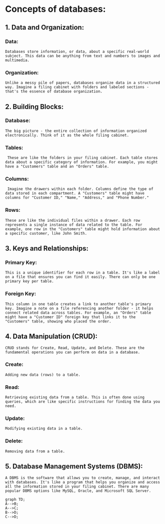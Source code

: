 # Concepts of databases:

## 1. Data and Organization:

### Data:

    Databases store information, or data, about a specific real-world subject. This data can be anything from text and numbers to images and multimedia.

### Organization:

    Unlike a messy pile of papers, databases organize data in a structured way. Imagine a filing cabinet with folders and labeled sections - that's the essence of database organization.

## 2. Building Blocks:

### Database:

    The big picture - the entire collection of information organized electronically. Think of it as the whole filing cabinet.

### Tables:

     These are like the folders in your filing cabinet. Each table stores data about a specific category of information. For example, you might have a "Customers" table and an "Orders" table.

### Columns:

     Imagine the drawers within each folder. Columns define the type of data stored in each compartment. A "Customers" table might have columns for "Customer ID," "Name," "Address," and "Phone Number."

### Rows:

    These are like the individual files within a drawer. Each row represents a single instance of data related to the table. For example, one row in the "Customers" table might hold information about a specific customer, like John Smith.

## 3. Keys and Relationships:

### Primary Key:

    This is a unique identifier for each row in a table. It's like a label on a file that ensures you can find it easily. There can only be one primary key per table.

### Foreign Key:

    This column in one table creates a link to another table's primary key. Imagine a note on a file referencing another folder - it helps connect related data across tables. For example, an "Orders" table might have a "Customer ID" foreign key that links it to the "Customers" table, showing who placed the order.

## 4. Data Manipulation (CRUD):

    CRUD stands for Create, Read, Update, and Delete. These are the fundamental operations you can perform on data in a database.

### Create:

    Adding new data (rows) to a table.

### Read:

    Retrieving existing data from a table. This is often done using queries, which are like specific instructions for finding the data you need.

### Update:

    Modifying existing data in a table.

### Delete:

    Removing data from a table.

## 5. Database Management Systems (DBMS):

    A DBMS is the software that allows you to create, manage, and interact with databases. It's like a program that helps you organize and access all the information stored in your filing cabinet. There are many popular DBMS options like MySQL, Oracle, and Microsoft SQL Server.

```mermaid
graph TD;
A-->B;
A-->C;
B-->D;
C-->D;
```
